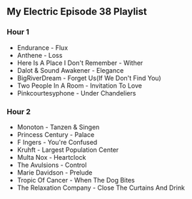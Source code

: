## My Electric Episode 38 Playlist

### Hour 1
* Endurance - Flux
* Anthene - Loss
* Here Is A Place I Don't Remember - Wither
* Dalot & Sound Awakener - Elegance
* BigRiverDream - Forget Us(If We Don't Find You)
* Two People In A Room - Invitation To Love
* Pinkcourtesyphone - Under Chandeliers

### Hour 2
* Monoton - Tanzen & Singen
* Princess Century - Palace
* F Ingers - You're Confused
* Kruhft - Largest Population Center
* Multa Nox - Heartclock
* The Avulsions - Control
* Marie Davidson - Prelude
* Tropic Of Cancer - When The Dog Bites
* The Relaxation Company - Close The Curtains And Drink